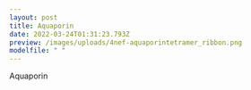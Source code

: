 ```yaml
---
layout: post
title: Aquaporin
date: 2022-03-24T01:31:23.793Z
preview: /images/uploads/4nef-aquaporintetramer_ribbon.png
modelfile: " "
---
```

Aquaporin